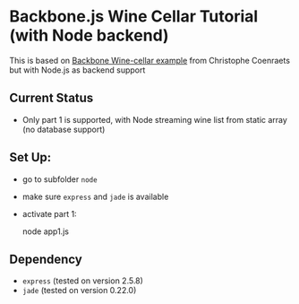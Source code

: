 # Backbone.js Wine Cellar Tutorial (with Node backend) #

This is based on [Backbone Wine-cellar example](https://github.com/ccoenraets/backbone-cellar) from Christophe Coenraets  but with Node.js as backend support

## Current Status ##

* Only part 1 is supported, with Node streaming wine list from static array (no database support)

## Set Up: ##

* go to subfolder `node`
* make sure `express` and `jade` is available
* activate part 1:

    node app1.js

## Dependency ##
* `express` (tested on version 2.5.8)
* `jade` (tested on version 0.22.0) 